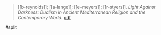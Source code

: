 > [[b-reynolds]]; [[a-lange]]; [[e-meyers]]; [[r-styers]]. *Light Against Darkness: Dualism in Ancient Mediterranean Religion and the Contemporary World*. [pdf](a/b-reynolds-a-lange-e-meyers-r-styers2011eds.pdf)

#split